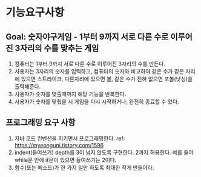 # 기능요구사항
## Goal: 숫자야구게임 - 1부터 9까지 서로 다른 수로 이루어진 3자리의 수를 맞추는 게임

1. 컴퓨터는 1부터 9까지 서로 다른 수로 이루어진 3자리의 수를 만든다.
2. 사용자는 3자리의 숫자를 입력하고, 컴퓨터의 숫자와 비교하여 같은 수가 같은 자리에 있으면 스트라이크, 다른자리에 있으면 볼, 같은 수가 전혀 없으면 포볼(낫싱)을 출력해준다.
3. 사용자가 숫자를 맞출때까지 해당 기능을 반복한다.
4. 사용자가 숫자를 맞췄을 시 게임을 다시 시작하거나, 완전히 종료할 수 있다.


## 프로그래밍 요구 사항
1. 자바 코드 컨벤션을 지키면서 프로그래밍한다.
ref: https://myeonguni.tistory.com/1596
2. indent(들여쓰기) depth를 3이 넘지 않도록 구현한다. 2까지 허용한다.
 예를 들어 while문 안에 if문이 있으면 들여쓰기는 2이다.
3. 함수(또는 메소드)가 한 가지 일만 하도록 최대한 작게 만들어라.